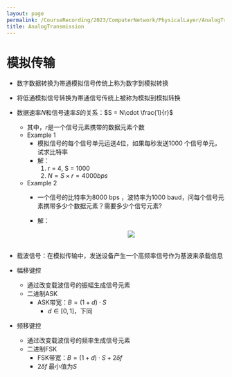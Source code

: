 ```yaml
---
layout: page
permalink: /CourseRecording/2023/ComputerNetwork/PhysicalLayer/AnalogTransmission/index.html
title: AnalogTransmission
---
```


# 模拟传输

- 数字数据转换为帯通模拟信号传统上称为数字到模拟转换
- 将低通模拟信号转换为帯通信号传统上被称为模拟到模拟转换
- 数据速率$N$和信号速率$S$的关系：$S = N\cdot \frac{1}{r}$
    - 其中，$r$是一个信号元素携带的数据元素个数
    - Example 1
        - 模拟信号的每个信号单元运送4位，如果每秒发送1000 个信号单元，试求比特率
        - 解：
            1. r = 4, S = 1000
            2. $N = S\times r = 4000 bps$
    - Example 2
        - 一个信号的比特率为8000 bps ，波特率为1000 baud，问每个信号元素携带多少个数据元素？需要多少个信号元素?
        - 解：
            
            <div style="display: flex; justify-content: center;">
                <img src="https://cryoushiwo.oss-cn-hangzhou.aliyuncs.com/course-recording/202409072220891.png" style="max-width: 80%; height: auto;">
            </div><br>
            
- 载波信号：在模拟传输中，发送设备产生一个高频率信号作为基波来承载信息
- 幅移键控
    - 通过改变载波信号的振幅生成信号元素
    - 二进制ASK
        - ASK带宽：$B = (1+d)\cdot S$
            - $d \in [0,1]$，下同
- 频移键控
    - 通过改变载波信号的频率生成信号元素
    - 二进制FSK
        - FSK带宽：$B = (1+d)\cdot S +2\delta f$
        - $2\delta f$ 最小值为$S$